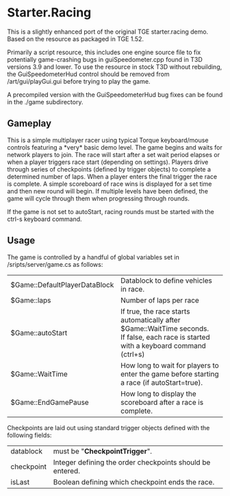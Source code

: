 <h1>Starter.Racing</h1>
<p>This is a slightly enhanced port of the original TGE starter.racing demo. Based on the resource as packaged in TGE 1.52.</p>
<p>Primarily a script resource, this includes one engine source file to fix potentially game-crashing bugs in guiSpeedometer.cpp found in T3D versions 3.9 and lower. To use the resource in stock T3D without rebuilding, the GuiSpeedometerHud control should be removed from /art/gui/playGui.gui before trying to play the game.</p>
<p>A precompiled version with the GuiSpeedometerHud bug fixes can be found in the ./game subdirectory.</p>
<h2>Gameplay</h2>
<p>This is a simple multiplayer racer using typical Torque keyboard/mouse controls featuring a *very* basic demo level. The game begins and waits for network players to join. The race will start after a set wait period  elapses or when a player triggers race start (depending on settings). Players drive through series of checkpoints (defined by trigger objects) to complete a determined number of laps. When a player enters the final trigger the race is complete. A simple scoreboard of race wins is displayed for a set time and then new round will begin. If multiple levels have been defined, the game will cycle through them when progressing through rounds.</p>
<p>If the game is not set to autoStart, racing rounds must be started with the ctrl-s keyboard command.</p>
<h2>Usage</h2>
<p>The game is controlled by a handful of global variables set in /sripts/server/game.cs as follows:</p>
<table>
<tr><td>$Game::DefaultPlayerDataBlock</td><td>Datablock to define vehicles in race.</td></tr>
<tr><td>$Game::laps</td><td>Number of laps per race</td></tr>
<tr><td>$Game::autoStart</td><td>If true, the race starts automatically after $Game::WaitTime seconds.<br>If false, each race is started with a keyboard command (ctrl+s)</td></tr>
<tr><td>$Game::WaitTime</td><td>How long to wait for players to enter the game before starting a race (if autoStart=true).</td></tr>
<tr><td>$Game::EndGamePause</td><td>How long to display the scoreboard after a race is complete.</td></tr>
</table>
<p>Checkpoints are laid out using standard trigger objects defined with the following fields:</p>
<table>
<tr><td>datablock</td><td>must be "<b>CheckpointTrigger</b>".</td></tr>
<tr><td>checkpoint</td><td>Integer defining the order checkpoints should be entered.</td></tr>
<tr><td>isLast</td><td>Boolean defining which checkpoint ends the race.</td></tr>
</table>
